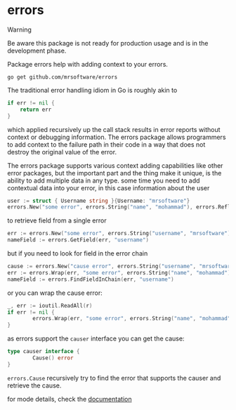 # errors
> [!WARNING]  
> Be aware this package is not ready for production usage and is in the development phase.

Package errors help with adding context to your errors.

```shell
go get github.com/mrsoftware/errors
```

The traditional error handling idiom in Go is roughly akin to
```go
if err != nil {
    return err
}
```

which applied recursively up the call stack results in error reports without context or debugging information. 
The errors package allows programmers to add context to the failure path in their code in a way that does not destroy the original value of the error.

The errors package supports various context adding capabilities like other error packages,
but the important part and the thing make it unique, is the ability to add multiple data in any type.
some time you need to add contextual data into your error, in this case information about the user
```go
user := struct { Username string }{Username: "mrsoftware"}
errors.New("some error", errors.String("name", "mohammad"), errors.Reflect("user", user))
```

to retrieve field from a single error
```go
err := errors.New("some error", errors.String("username", "mrsoftware"))
nameField := errors.GetField(err, "username")
```

but if you need to look for field in the error chain
```go
cause := errors.New("cause error", errors.String("username", "mrsoftware"))
err := errors.Wrap(err, "some error", errors.String("name", "mohammad"))
nameField := errors.FindFieldInChain(err, "username")
```

or you can wrap the cause error:

```go
_, err := ioutil.ReadAll(r)
if err != nil {
        errors.Wrap(err, "some error", errors.String("name", "mohammad"))
}
```

as errors support the `causer` interface you can get the cause:

```go
type causer interface {
        Cause() error
}
```

`errors.Cause` recursively try to find the error that supports the causer and retrieve the cause.

for mode details, check the [documentation](https://godoc.org/github.com/mrsoftware/errors)